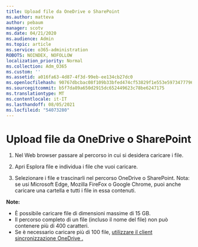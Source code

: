 ```yaml
---
title: Upload file da OneDrive o SharePoint
ms.author: matteva
author: pebaum
manager: scotv
ms.date: 04/21/2020
ms.audience: Admin
ms.topic: article
ms.service: o365-administration
ROBOTS: NOINDEX, NOFOLLOW
localization_priority: Normal
ms.collection: Adm_O365
ms.custom: ''
ms.assetid: a016fa63-4d87-4f3d-99eb-ee134cb27dc0
ms.openlocfilehash: 90767dbcbac08f109b33bfed474cf53829f1e553e5973477796b951acf5c8d28
ms.sourcegitcommit: b5f7da89a650d2915dc652449623c78be6247175
ms.translationtype: MT
ms.contentlocale: it-IT
ms.lasthandoff: 08/05/2021
ms.locfileid: "54073280"
---
```

# <a name="upload-files-to-onedrive-or-sharepoint"></a>Upload file da OneDrive o SharePoint

1. Nel Web browser passare al percorso in cui si desidera caricare i file.
    
2. Apri Esplora file e individua i file che vuoi caricare.
    
3. Selezionare i file e trascinarli nel percorso OneDrive o SharePoint. Nota: se usi Microsoft Edge, Mozilla FireFox o Google Chrome, puoi anche caricare una cartella e tutti i file in essa contenuti.
    
**Note:**
- È possibile caricare file di dimensioni massime di 15 GB. 
- Il percorso completo di un file (incluso il nome del file) non può contenere più di 400 caratteri. 
- Se è necessario caricare più di 100 file, [utilizzare il client sincronizzazione OneDrive .](https://go.microsoft.com/fwlink/?linkid=866427) 
  

